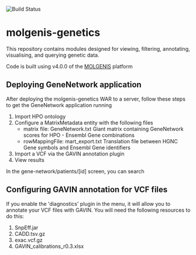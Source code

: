 ![Build Status](https://molgenis50.gcc.rug.nl/jenkins/buildStatus/icon?job=molgenis-genetics&stye=plastic)

# molgenis-genetics
This repository contains modules designed for viewing, filtering, annotating, visualising, and querying genetic data.

Code is built using v4.0.0 of the [MOLGENIS](https://github.com/molgenis/molgenis/) platform

## Deploying GeneNetwork application
After deploying the molgenis-genetics WAR to a server, follow these steps to get the GeneNetwork application running

1. Import HPO ontology
2. Configure a MatrixMetadata entity with the following files
    - matrix file: GeneNetwork.txt
        Giant matrix containing GeneNetwork scores for HPO - Ensembl Gene combinations
    - rowMappingFile: mart_export.txt
        Translation file between HGNC Gene symbols and Ensembl Gene identifiers
3. Import a VCF via the GAVIN annotation plugin
4. View results

In the gene-network/patients/[id] screen, you can search 

## Configuring GAVIN annotation for VCF files
If you enable the 'diagnostics' plugin in the menu, it will allow you to annotate your VCF files
with GAVIN. You will need the following resources to do this:

1. SnpEff.jar
2. CADD.tsv.gz
3. exac.vcf.gz
4. GAVIN_calibrations_r0.3.xlsx
